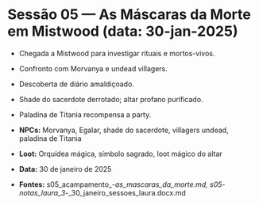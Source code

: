 # Sessão 05 — As Máscaras da Morte em Mistwood (data: 30-jan-2025)

- Chegada a Mistwood para investigar rituais e mortos-vivos.
- Confronto com Morvanya e undead villagers.
- Descoberta de diário amaldiçoado.
- Shade do sacerdote derrotado; altar profano purificado.
- Paladina de Titania recompensa a party.

- **NPCs:** Morvanya, Egalar, shade do sacerdote, villagers undead, paladina de Titania
- **Loot:** Orquídea mágica, símbolo sagrado, loot mágico do altar
- **Data:** 30 de janeiro de 2025
- **Fontes:** s05_acampamento_-_as_mascaras_da_morte.md, s05_-_notas_laura_3_-_30_janeiro_sessoes_laura.docx.md
